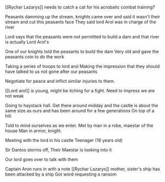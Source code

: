 [[Rychar Lazarys]] needs to catch a cat for his acrobatic combat training?

Peasants damming up the stream, knights came over and said it wasn't their stream and cut this peasants face
They said lord Arol was in charge of the river

Lord says that the peasants were not permitted to build a dam and that river is actually Lord Arol's 

One of our knights told the peasants to build the dam
Very old and gave the peasants coin to do the work

Taking a series of troops to lord arol
Making the impression that they should have talked to us not gone after our peasants

Negotiate for peace and inflict similar injuries to them.

[[Lord arol]] is young, might be itching for a fight.
Need to impress we are not weak

Going to haystack hall.
Get there around midday and the castle is about the same size as ours and has been around for a few generations
On top of a hill.

Told to mind ourselves as we enter.
Met by man in a robe, maestar of the house
Man in armor, knight.

Meeting with the lord in his castle
Teenager (16 years old)

Sir Dantos storms off,
Their Maestar is looking into it

Our lord goes over to talk with them

Captain Aron runs in with a note
[[Rychar Lazarys]] mother, sister's ship has been attacked by a ship
Got word requesting a ransom


